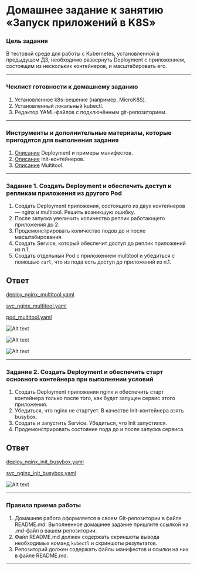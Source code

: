 # Домашнее задание к занятию «Запуск приложений в K8S»

### Цель задания

В тестовой среде для работы с Kubernetes, установленной в предыдущем ДЗ, необходимо развернуть Deployment с приложением, состоящим из нескольких контейнеров, и масштабировать его.

---

### Чеклист готовности к домашнему заданию

1. Установленное k8s-решение (например, MicroK8S).
2. Установленный локальный kubectl.
3. Редактор YAML-файлов с подключённым git-репозиторием.

---

### Инструменты и дополнительные материалы, которые пригодятся для выполнения задания

1. [Описание](https://kubernetes.io/docs/concepts/workloads/controllers/deployment/) Deployment и примеры манифестов.
2. [Описание](https://kubernetes.io/docs/concepts/workloads/pods/init-containers/) Init-контейнеров.
3. [Описание](https://github.com/wbitt/Network-MultiTool) Multitool.

---

### Задание 1. Создать Deployment и обеспечить доступ к репликам приложения из другого Pod

1. Создать Deployment приложения, состоящего из двух контейнеров — nginx и multitool. Решить возникшую ошибку.
2. После запуска увеличить количество реплик работающего приложения до 2.
3. Продемонстрировать количество подов до и после масштабирования.
4. Создать Service, который обеспечит доступ до реплик приложений из п.1.
5. Создать отдельный Pod с приложением multitool и убедиться с помощью `curl`, что из пода есть доступ до приложений из п.1.

## Ответ

[deploy_nginx_multitool.yaml](https://github.com/wineperm/SHDEVOPS-2/blob/main/kuber-homeworks/1.3/deploy_nginx_multitool.yaml)

[svc_nginx_multitool.yaml](https://github.com/wineperm/SHDEVOPS-2/blob/main/kuber-homeworks/1.3/svc_nginx_multitool.yaml)

[pod_multitool.yaml](https://github.com/wineperm/SHDEVOPS-2/blob/main/kuber-homeworks/1.3/pod_multitool.yaml)

![Alt text](https://github.com/wineperm/SHDEVOPS-2/assets/15356046/78dac6b0-5410-4933-8165-d277b41d2549)

![Alt text](https://github.com/wineperm/SHDEVOPS-2/assets/15356046/eb432a74-04ae-402f-8786-b6a9754be5a0)

![Alt text](https://github.com/wineperm/SHDEVOPS-2/assets/15356046/e1abb158-087d-4c28-b814-1a2c85d13e00)

---

### Задание 2. Создать Deployment и обеспечить старт основного контейнера при выполнении условий

1. Создать Deployment приложения nginx и обеспечить старт контейнера только после того, как будет запущен сервис этого приложения.
2. Убедиться, что nginx не стартует. В качестве Init-контейнера взять busybox.
3. Создать и запустить Service. Убедиться, что Init запустился.
4. Продемонстрировать состояние пода до и после запуска сервиса.

## Ответ

[deploy_nginx_init_busybox.yaml](https://github.com/wineperm/SHDEVOPS-2/blob/main/kuber-homeworks/1.3/deploy_nginx_init_busybox.yaml)

[svc_nginx_init_busybox.yaml](https://github.com/wineperm/SHDEVOPS-2/blob/main/kuber-homeworks/1.3/svc_nginx_init_busybox.yaml)

![Alt text](https://github.com/wineperm/SHDEVOPS-2/assets/15356046/8f845515-17c6-40a9-885e-496067d0fa1e)

---

### Правила приема работы

1. Домашняя работа оформляется в своем Git-репозитории в файле README.md. Выполненное домашнее задание пришлите ссылкой на .md-файл в вашем репозитории.
2. Файл README.md должен содержать скриншоты вывода необходимых команд `kubectl` и скриншоты результатов.
3. Репозиторий должен содержать файлы манифестов и ссылки на них в файле README.md.

---
